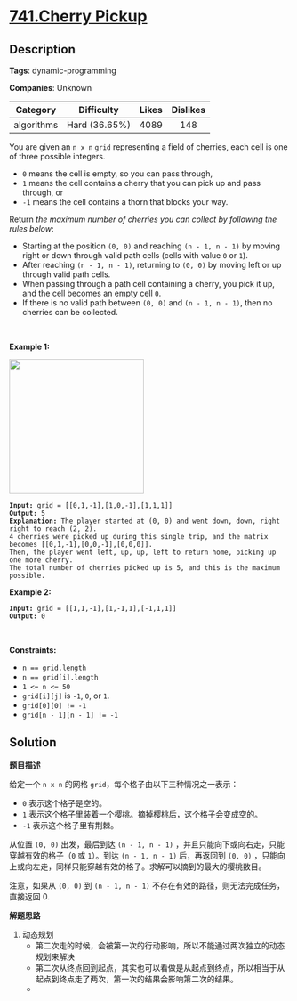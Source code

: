 # [741.Cherry Pickup](https://leetcode.com/problems/cherry-pickup/description/)

## Description

**Tags**: dynamic-programming

**Companies**: Unknown

|  Category  |  Difficulty   | Likes | Dislikes |
| :--------: | :-----------: | :---: | :------: |
| algorithms | Hard (36.65%) | 4089  |   148    |

<p>You are given an <code>n x n</code> <code>grid</code> representing a field of cherries, each cell is one of three possible integers.</p>
<ul>
  <li><code>0</code> means the cell is empty, so you can pass through,</li>
  <li><code>1</code> means the cell contains a cherry that you can pick up and pass through, or</li>
  <li><code>-1</code> means the cell contains a thorn that blocks your way.</li>
</ul>
<p>Return <em>the maximum number of cherries you can collect by following the rules below</em>:</p>
<ul>
  <li>Starting at the position <code>(0, 0)</code> and reaching <code>(n - 1, n - 1)</code> by moving right or down through valid path cells (cells with value <code>0</code> or <code>1</code>).</li>
  <li>After reaching <code>(n - 1, n - 1)</code>, returning to <code>(0, 0)</code> by moving left or up through valid path cells.</li>
  <li>When passing through a path cell containing a cherry, you pick it up, and the cell becomes an empty cell <code>0</code>.</li>
  <li>If there is no valid path between <code>(0, 0)</code> and <code>(n - 1, n - 1)</code>, then no cherries can be collected.</li>
</ul>
<p>&nbsp;</p>
<p><strong class="example">Example 1:</strong></p>
<img alt="" src="https://assets.leetcode.com/uploads/2020/12/14/grid.jpg" style="width: 242px; height: 242px;" />
<pre><code><strong>Input:</strong> grid = [[0,1,-1],[1,0,-1],[1,1,1]]
<strong>Output:</strong> 5
<strong>Explanation:</strong> The player started at (0, 0) and went down, down, right right to reach (2, 2).
4 cherries were picked up during this single trip, and the matrix becomes [[0,1,-1],[0,0,-1],[0,0,0]].
Then, the player went left, up, up, left to return home, picking up one more cherry.
The total number of cherries picked up is 5, and this is the maximum possible.</code></pre>
<p><strong class="example">Example 2:</strong></p>
<pre><code><strong>Input:</strong> grid = [[1,1,-1],[1,-1,1],[-1,1,1]]
<strong>Output:</strong> 0</code></pre>
<p>&nbsp;</p>
<p><strong>Constraints:</strong></p>
<ul>
  <li><code>n == grid.length</code></li>
  <li><code>n == grid[i].length</code></li>
  <li><code>1 &lt;= n &lt;= 50</code></li>
  <li><code>grid[i][j]</code> is <code>-1</code>, <code>0</code>, or <code>1</code>.</li>
  <li><code>grid[0][0] != -1</code></li>
  <li><code>grid[n - 1][n - 1] != -1</code></li>
</ul>

## Solution

**题目描述**

给定一个 `n x n` 的网格 `grid`，每个格子由以下三种情况之一表示：

- `0` 表示这个格子是空的。
- `1` 表示这个格子里装着一个樱桃。摘掉樱桃后，这个格子会变成空的。
- `-1` 表示这个格子里有荆棘。

从位置 `(0, 0)` 出发，最后到达 `(n - 1, n - 1)` ，并且只能向下或向右走，只能穿越有效的格子（`0` 或 `1`）。到达 `(n - 1, n - 1)` 后，再返回到 `(0, 0)` ，只能向上或向左走，同样只能穿越有效的格子。求解可以摘到的最大的樱桃数目。

注意，如果从 `(0, 0)` 到 `(n - 1, n - 1)` 不存在有效的路径，则无法完成任务，直接返回 0.

**解题思路**

1. 动态规划
   - 第二次走的时候，会被第一次的行动影响，所以不能通过两次独立的动态规划来解决
   - 第二次从终点回到起点，其实也可以看做是从起点到终点，所以相当于从起点到终点走了两次，第一次的结果会影响第二次的结果。
   -
